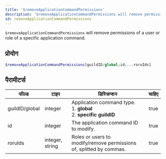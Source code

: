 ```yaml
---
title: '$removeApplicationCommandPermissions'
description: '$removeApplicationCommandPermissions will remove permissions of a user or role of a specific application command.'
id: removeApplicationCommandPermissions
---
```


`$removeApplicationCommandPermissions` will remove permissions of a user or role of a specific application command.

## प्रोयोग

```php
$removeApplicationCommandPermissions[guildID/global;id;...roruIds]
```

## पैरामीटर्स

| फील्ड          | टाइप            | डिस्क्रिप्शन                                                                            | चाहिए |
| -------------- | --------------- | --------------------------------------------------------------------------------------- |:-----:|
| guildID/global | integer         | Application command type. <br/> 1. **global** <br/> 2. **specific guildID** | true  |
| id             | integer         | The application command ID to modify.                                                   | true  |
| roruIds        | integer, string | Roles or users to modify/remove permissions of, splitted by commas.                     | true  |
